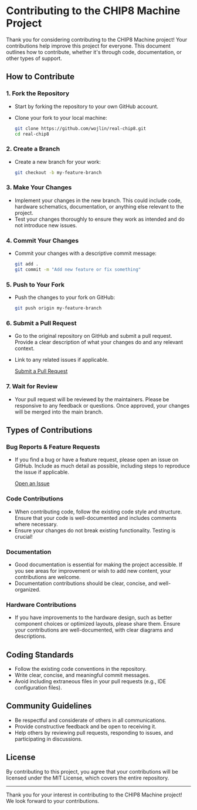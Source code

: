 # Contributing to the CHIP8 Machine Project

Thank you for considering contributing to the CHIP8 Machine project! Your contributions help improve this project for everyone. This document outlines how to contribute, whether it's through code, documentation, or other types of support.

## How to Contribute

### 1. Fork the Repository
- Start by forking the repository to your own GitHub account.
- Clone your fork to your local machine:

    ```bash
    git clone https://github.com/wojlin/real-chip8.git
    cd real-chip8
    ```

### 2. Create a Branch
- Create a new branch for your work:

    ```bash
    git checkout -b my-feature-branch
    ```

### 3. Make Your Changes
- Implement your changes in the new branch. This could include code, hardware schematics, documentation, or anything else relevant to the project.
- Test your changes thoroughly to ensure they work as intended and do not introduce new issues.

### 4. Commit Your Changes
- Commit your changes with a descriptive commit message:

    ```bash
    git add .
    git commit -m "Add new feature or fix something"
    ```

### 5. Push to Your Fork
- Push the changes to your fork on GitHub:

    ```bash
    git push origin my-feature-branch
    ```

### 6. Submit a Pull Request
- Go to the original repository on GitHub and submit a pull request. Provide a clear description of what your changes do and any relevant context.
- Link to any related issues if applicable.

    [Submit a Pull Request](https://github.com/wojlin/real-chip8/pulls)

### 7. Wait for Review
- Your pull request will be reviewed by the maintainers. Please be responsive to any feedback or questions. Once approved, your changes will be merged into the main branch.

## Types of Contributions

### Bug Reports & Feature Requests
- If you find a bug or have a feature request, please open an issue on GitHub. Include as much detail as possible, including steps to reproduce the issue if applicable.

    [Open an Issue](https://github.com/wojlin/real-chip8/issues)

### Code Contributions
- When contributing code, follow the existing code style and structure. Ensure that your code is well-documented and includes comments where necessary.
- Ensure your changes do not break existing functionality. Testing is crucial!

### Documentation
- Good documentation is essential for making the project accessible. If you see areas for improvement or wish to add new content, your contributions are welcome.
- Documentation contributions should be clear, concise, and well-organized.

### Hardware Contributions
- If you have improvements to the hardware design, such as better component choices or optimized layouts, please share them. Ensure your contributions are well-documented, with clear diagrams and descriptions.

## Coding Standards

- Follow the existing code conventions in the repository.
- Write clear, concise, and meaningful commit messages.
- Avoid including extraneous files in your pull requests (e.g., IDE configuration files).

## Community Guidelines

- Be respectful and considerate of others in all communications.
- Provide constructive feedback and be open to receiving it.
- Help others by reviewing pull requests, responding to issues, and participating in discussions.

## License

By contributing to this project, you agree that your contributions will be licensed under the MIT License, which covers the entire repository.

---

Thank you for your interest in contributing to the CHIP8 Machine project! We look forward to your contributions.
